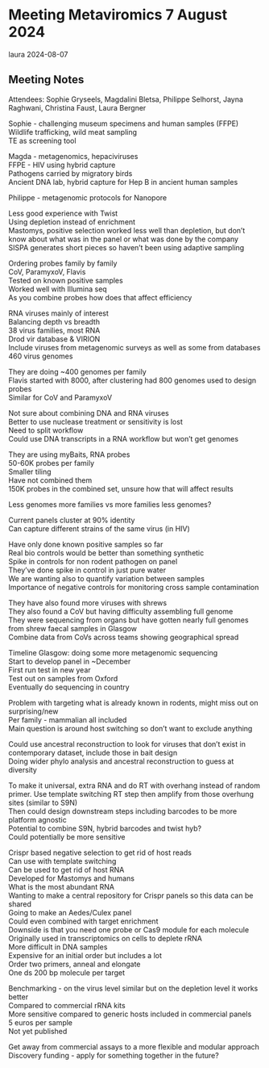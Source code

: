 Meeting Metaviromics 7 August 2024
================
laura
2024-08-07

## Meeting Notes

Attendees: Sophie Gryseels, Magdalini Bletsa, Philippe Selhorst, Jayna
Raghwani, Christina Faust, Laura Bergner

Sophie - challenging museum specimens and human samples (FFPE)  
Wildlife trafficking, wild meat sampling  
TE as screening tool

Magda - metagenomics, hepaciviruses  
FFPE - HIV using hybrid capture  
Pathogens carried by migratory birds  
Ancient DNA lab, hybrid capture for Hep B in ancient human samples

Philippe - metagenomic protocols for Nanopore

Less good experience with Twist  
Using depletion instead of enrichment  
Mastomys, positive selection worked less well than depletion, but don’t
know about what was in the panel or what was done by the company  
SISPA generates short pieces so haven’t been using adaptive sampling

Ordering probes family by family  
CoV, ParamyxoV, Flavis  
Tested on known positive samples  
Worked well with Illumina seq  
As you combine probes how does that affect efficiency

RNA viruses mainly of interest  
Balancing depth vs breadth  
38 virus families, most RNA  
Drod vir database & VIRION  
Include viruses from metagenomic surveys as well as some from
databases  
460 virus genomes

They are doing ~400 genomes per family  
Flavis started with 8000, after clustering had 800 genomes used to
design probes  
Similar for CoV and ParamyxoV

Not sure about combining DNA and RNA viruses  
Better to use nuclease treatment or sensitivity is lost  
Need to split workflow  
Could use DNA transcripts in a RNA workflow but won’t get genomes

They are using myBaits, RNA probes  
50-60K probes per family  
Smaller tiling  
Have not combined them  
150K probes in the combined set, unsure how that will affect results

Less genomes more families vs more families less genomes?

Current panels cluster at 90% identity  
Can capture different strains of the same virus (in HIV)

Have only done known positive samples so far  
Real bio controls would be better than something synthetic  
Spike in controls for non rodent pathogen on panel  
They’ve done spike in control in just pure water  
We are wanting also to quantify variation between samples  
Importance of negative controls for monitoring cross sample
contamination

They have also found more viruses with shrews  
They also found a CoV but having difficulty assembling full genome  
They were sequencing from organs but have gotten nearly full genomes
from shrew faecal samples in Glasgow  
Combine data from CoVs across teams showing geographical spread

Timeline Glasgow: doing some more metagenomic sequencing  
Start to develop panel in ~December  
First run test in new year  
Test out on samples from Oxford  
Eventually do sequencing in country

Problem with targeting what is already known in rodents, might miss out
on surprising/new  
Per family - mammalian all included  
Main question is around host switching so don’t want to exclude anything

Could use ancestral reconstruction to look for viruses that don’t exist
in contemporary dataset, include those in bait design  
Doing wider phylo analysis and ancestral reconstruction to guess at
diversity

To make it universal, extra RNA and do RT with overhang instead of
random primer. Use template switching RT step then amplify from those
overhung sites (similar to S9N)  
Then could design downstream steps including barcodes to be more
platform agnostic  
Potential to combine S9N, hybrid barcodes and twist hyb?  
Could potentially be more sensitive

Crispr based negative selection to get rid of host reads  
Can use with template switching  
Can be used to get rid of host RNA  
Developed for Mastomys and humans  
What is the most abundant RNA  
Wanting to make a central repository for Crispr panels so this data can
be shared  
Going to make an Aedes/Culex panel  
Could even combined with target enrichment  
Downside is that you need one probe or Cas9 module for each molecule  
Originally used in transcriptomics on cells to deplete rRNA  
More difficult in DNA samples  
Expensive for an initial order but includes a lot  
Order two primers, anneal and elongate  
One ds 200 bp molecule per target

Benchmarking - on the virus level similar but on the depletion level it
works better  
Compared to commercial rRNA kits  
More sensitive compared to generic hosts included in commercial panels  
5 euros per sample  
Not yet published

Get away from commercial assays to a more flexible and modular
approach  
Discovery funding - apply for something together in the future?
